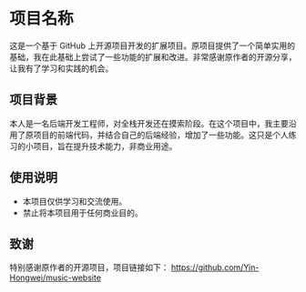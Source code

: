 # 项目名称

这是一个基于 GitHub 上开源项目开发的扩展项目。原项目提供了一个简单实用的基础，我在此基础上尝试了一些功能的扩展和改进。非常感谢原作者的开源分享，让我有了学习和实践的机会。

## 项目背景

本人是一名后端开发工程师，对全栈开发还在摸索阶段。在这个项目中，我主要沿用了原项目的前端代码，并结合自己的后端经验，增加了一些功能。这只是个人练习的小项目，旨在提升技术能力，非商业用途。

## 使用说明

- 本项目仅供学习和交流使用。
- 禁止将本项目用于任何商业目的。

## 致谢

特别感谢原作者的开源项目，项目链接如下：
https://github.com/Yin-Hongwei/music-website
